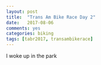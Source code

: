 ```yaml
---
layout: post
title:  "Trans Am Bike Race Day 2"
date:   2017-08-06
comments: yes
categories: biking
tags: [tabr2017, transambikerace]
---
```


I woke up in the park
